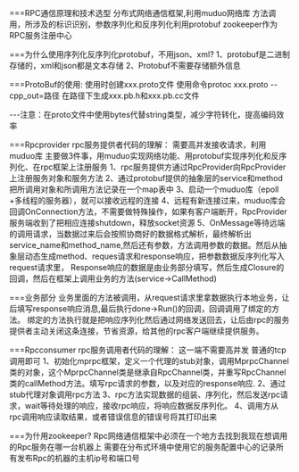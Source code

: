 ===RPC通信原理和技术选型
分布式网络通信框架,利用muduo网络库
方法调用，所涉及的标识识别，参数序列化和反序列化利用protobuf
zookeeper作为RPC服务注册中心

===为什么使用序列化反序列化protobuf，不用json、xml?
1、protobuf是二进制存储的，xml和json都是文本存储
2、Protobuf不需要存储额外信息

===ProtoBuf的使用:
使用时创建xxx.proto文件
使用命令protoc xxx.proto --cpp_out=路径
在路径下生成xxx.pb.h和xxx.pb.cc文件

---注意：在proto文件中使用bytes代替string类型，减少字符转化，提高编码效率


===Rpcprovider
rpc服务提供者代码的理解： 需要高并发接收请求，利用muduo库
主要做3件事，用muduo实现网络功能、用protobuf实现序列化和反序列化、在rpc框架上注册服务
1、rpc服务提供方通过RpcProvider向RpcProvider上注册服务对象和服务方法
2、通过protobuf提供的抽象层的service和method把所调用对象和所调用方法记录在一个map表中
3、启动一个muduo库（epoll +多线程的服务器），就可以接收远程的连接
4、远程有新连接过来，muduo库会回调OnConnection方法，不需要做特殊操作，如果有客户端断开，RpcProvider服务端收到了把相应连接shutdown，释放socket资源
5、OnMessage等待远端的调用请求，当数据过来后会按照协商好的数据格式解析，最终解析出service_name和method_name,然后还有参数，方法调用参数的数据。然后从抽象层动态生成method、reques请求和response响应，把参数数据反序列化写入request请求里，
Response响应的数据是由业务部分填写，然后生成Closure的回调，然后在框架上调用业务的方法(service->CallMethod)

===业务部分
业务里面的方法被调用，从request请求里拿数据执行本地业务，让后填写response响应消息,最后执行done->Run()的回调，回调调用了绑定的方法。
绑定的方法执行就是把响应序列化然后通过网络发送回去，让后由rpc的服务提供者主动关闭这条连接，节省资源，给其他的rpc客户端继续提供服务。

===Rpcconsumer
rpc服务调用者代码的理解： 这一端不需要高并发 普通的tcp调用即可
1、初始化mprpc框架，定义一个代理的stub对象，调用MprpcChannel类的对象，这个MprpcChannel类是继承自RpcChannel类，并重写RpcChannel类的callMethod方法。填写rpc请求的参数，以及对应的response响应.
2、通过stub代理对象调用rpc方法
3、rpc方法实现数据的组装、序列化，然后发送rpc请求，wait等待处理的响应，接收rpc响应，将响应数据反序列化。
4、调用方从rpc调用响应读取结果，或者错误信息的错误号将其打印出来

===为什用zookeeper?
Rpc网络通信框架中必须在一个地方去找到我现在想调用的Rpc服务在哪一台机器上
需要在分布式环境中使用它的服务配置中心的记录所有发布Rpc的机器的主机ip号和端口号